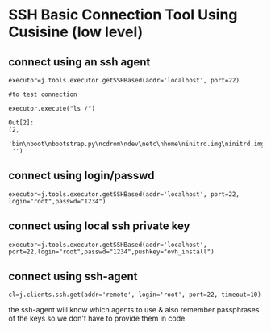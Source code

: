 
SSH Basic Connection Tool Using Cusisine (low level)
==========================

connect using an ssh agent
----

```
executor=j.tools.executor.getSSHBased(addr='localhost', port=22)

#to test connection

executor.execute("ls /")

Out[2]: 
(2,
 'bin\nboot\nbootstrap.py\ncdrom\ndev\netc\nhome\ninitrd.img\ninitrd.img.old\nlib\nlib64\nlost+found\nmedia\nmnt\nopt\nproc\nroot\nrun\nsbin\nsrv\nsys\ntmp\nusr\nvar\nvmlinuz\nvmlinuz.old\n\n',
 '')

```


connect using login/passwd
--------------------------

```
executor=j.tools.executor.getSSHBased(addr='localhost', port=22, login="root",passwd="1234")
```

connect using local ssh private key
--------------------------

```
executor=j.tools.executor.getSSHBased(addr='localhost', port=22,login="root",passwd="1234",pushkey="ovh_install")
```

connect using ssh-agent
--------------------------
```
cl=j.clients.ssh.get(addr='remote', login='root', port=22, timeout=10)
```
the ssh-agent will know which agents to use & also remember passphrases of the keys so we don't have to provide them in code

